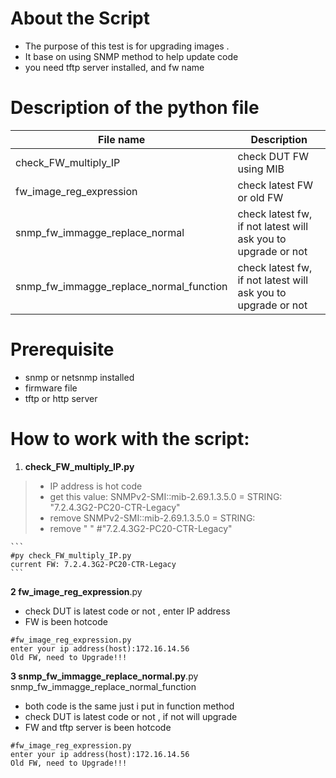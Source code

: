 # About the Script
* The purpose of this test is for upgrading images . 
* It base on using SNMP method to help update code
* you need tftp server installed, and fw name

# Description of the python file

| File name                      | Description |
| ------------------------------ | ----------- |
| check_FW_multiply_IP    | check DUT FW using MIB |
| fw_image_reg_expression  | check latest FW or old FW |
| snmp_fw_immagge_replace_normal| check latest fw, if not latest will ask you to upgrade or not |
|snmp_fw_immagge_replace_normal_function | check latest fw, if not latest will ask you to upgrade or not |


# Prerequisite
* snmp or netsnmp installed 
* firmware file
* tftp or http server

# How to work with the script:
1. **check_FW_multiply_IP.py**

> - IP address is hot code 
> - get this value:  SNMPv2-SMI::mib-2.69.1.3.5.0 = STRING: "7.2.4.3G2-PC20-CTR-Legacy"
> - remove SNMPv2-SMI::mib-2.69.1.3.5.0 = STRING:  
> - remove " " #"7.2.4.3G2-PC20-CTR-Legacy"

    ```
    #py check_FW_multiply_IP.py
    current FW: 7.2.4.3G2-PC20-CTR-Legacy
    ```

**2 fw_image_reg_expression**.py

- check DUT is latest code or not , enter IP address 
- FW is been hotcode 

```
#fw_image_reg_expression.py
enter your ip address(host):172.16.14.56
Old FW, need to Upgrade!!!
```

**3 snmp_fw_immagge_replace_normal.py**.py snmp_fw_immagge_replace_normal_function

- both code is the same just i put in function method
- check DUT is latest code or not ,  if not will upgrade 
- FW and tftp server is been hotcode 

```
#fw_image_reg_expression.py
enter your ip address(host):172.16.14.56
Old FW, need to Upgrade!!!
```

